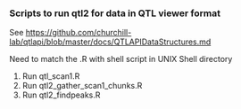 ### Scripts to run qtl2 for data in QTL viewer format 
 
 
See 
https://github.com/churchill-lab/qtlapi/blob/master/docs/QTLAPIDataStructures.md



Need to match the .R with shell script in UNIX Shell directory



1. Run qtl_scan1.R
2. Run qtl2_gather_scan1_chunks.R
3. Run qtl2_findpeaks.R
